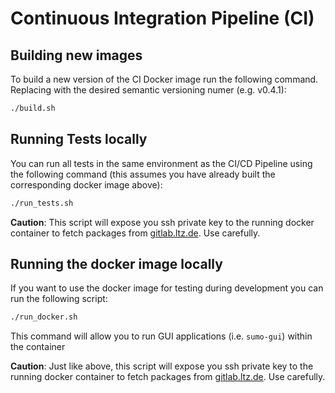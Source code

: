 # Continuous Integration Pipeline (CI)

## Building new images

To build a new version of the CI Docker image
run the following command.
Replacing <version> with the desired semantic versioning numer (e.g. v0.4.1):

```bash
./build.sh
```

## Running Tests locally

You can run all tests in the same environment as the CI/CD Pipeline using
the following command (this assumes you have already built the corresponding docker image above):

```bash
./run_tests.sh
```
**Caution**: This script will expose you ssh private key to the
running docker container to fetch packages from [gitlab.ltz.de](https://gitlab.lrz.de). Use carefully.

## Running the docker image locally

If you want to use the docker image for testing during development
you can run the following script:

```bash
./run_docker.sh
```

This command will allow you to run GUI applications  (i.e. `sumo-gui`)
within the container

**Caution**: Just like above, this script will expose you ssh private key to
the running docker container to fetch packages from [gitlab.ltz.de](https://gitlab.lrz.de). Use carefully.
